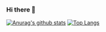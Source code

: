 ### Hi there 👋

[![Anurag's github stats](https://github-readme-stats.vercel.app/api?username=frylock34&show_icons=true&line_height=24&count_private=true&include_all_commits=true)](https://github.com/anuraghazra/github-readme-stats)
[![Top Langs](https://github-readme-stats.vercel.app/api/top-langs/?username=frylock34&show_icons=true&layout=compact&langs_count=8&card_width=300)](https://github.com/anuraghazra/github-readme-stats)

